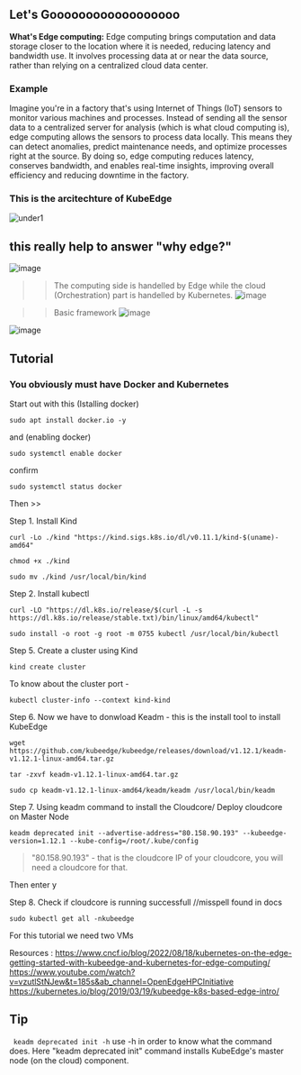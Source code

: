 ## Let's Goooooooooooooooooo

**What's Edge computing:** Edge computing brings computation and data storage closer to the location where it is needed, reducing latency and bandwidth use. It involves processing data at or near the data source, rather than relying on a centralized cloud data center.

### Example

Imagine you're in a factory that's using Internet of Things (IoT) sensors to monitor various machines and processes. Instead of sending all the sensor data to a centralized server for analysis (which is what cloud computing is), edge computing allows the sensors to process data locally. This means they can detect anomalies, predict maintenance needs, and optimize processes right at the source. By doing so, edge computing reduces latency, conserves bandwidth, and enables real-time insights, improving overall efficiency and reducing downtime in the factory.

### This is the arcitechture of KubeEdge
![under1](https://github.com/1Shubham7/understanding-KubeEdge/assets/116020663/1e52665f-db37-45b4-bed9-1c54b8b4472f)

## this really help to answer "why edge?"
![image](https://github.com/1Shubham7/understanding-KubeEdge/assets/116020663/39e25b75-0482-4bac-b845-3e46fa7b77ac)

>> The computing side is handelled by Edge while the cloud (Orchestration) part is handelled by Kubernetes.
![image](https://github.com/1Shubham7/understanding-KubeEdge/assets/116020663/e674c901-a0bd-47fb-870d-155ac9e3074e)

>> Basic framework
![image](https://github.com/1Shubham7/understanding-KubeEdge/assets/116020663/0edc65b1-8b03-4cda-be43-bee42557a9bd)

![image](https://github.com/1Shubham7/understanding-KubeEdge/assets/116020663/aa64dece-84f9-47bd-84f5-283950b5e72f)




## Tutorial

### You obviously must have Docker and Kubernetes

Start out with this (Istalling docker)

```
sudo apt install docker.io -y
```

and (enabling docker)

```
sudo systemctl enable docker
```

confirm

```
sudo systemctl status docker
```

Then >>

Step 1. Install Kind
```
curl -Lo ./kind "https://kind.sigs.k8s.io/dl/v0.11.1/kind-$(uname)-amd64"
```
```
chmod +x ./kind
```
```
sudo mv ./kind /usr/local/bin/kind
```

Step 2. Install kubectl

```
curl -LO "https://dl.k8s.io/release/$(curl -L -s https://dl.k8s.io/release/stable.txt)/bin/linux/amd64/kubectl"
```

```
sudo install -o root -g root -m 0755 kubectl /usr/local/bin/kubectl
```

Step 5. Create a cluster using Kind
```
kind create cluster
```

To know about the cluster port -
```
kubectl cluster-info --context kind-kind
```

Step 6. Now we have to donwload Keadm - this is the install tool to install KubeEdge
```
wget https://github.com/kubeedge/kubeedge/releases/download/v1.12.1/keadm-v1.12.1-linux-amd64.tar.gz
```
```
tar -zxvf keadm-v1.12.1-linux-amd64.tar.gz
```
```
sudo cp keadm-v1.12.1-linux-amd64/keadm/keadm /usr/local/bin/keadm
```

Step 7. Using keadm command to install the Cloudcore/ Deploy cloudcore on Master Node

```
keadm deprecated init --advertise-address="80.158.90.193" --kubeedge-version=1.12.1 --kube-config=/root/.kube/config
```

> "80.158.90.193" - that is the cloudcore IP of your cloudcore, you will need a cloudcore for that.

Then enter y

Step 8. Check if cloudcore is running successfull   //misspell found in docs

```
sudo kubectl get all -nkubeedge
```

For this tutorial we need two VMs



Resources :
https://www.cncf.io/blog/2022/08/18/kubernetes-on-the-edge-getting-started-with-kubeedge-and-kubernetes-for-edge-computing/
https://www.youtube.com/watch?v=vzutlStNJew&t=185s&ab_channel=OpenEdgeHPCInitiative
https://kubernetes.io/blog/2019/03/19/kubeedge-k8s-based-edge-intro/


## Tip

` keadm deprecated init -h` use -h in order to know what the command does. Here "keadm deprecated init" command installs KubeEdge's master node (on the cloud) component.
